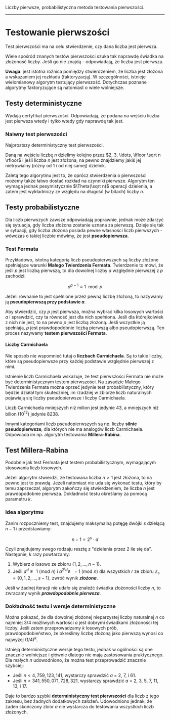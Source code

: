 Liczby pierwsze, probabilistyczna metoda testowania pierwszości.

---

# Testowanie pierwszości
Test pierwszości ma na celu stwierdzenie, czy dana liczba jest pierwsza.

Wiele spośród znanych testów pierwszości szuka tak naprawdę świadka na złożoność liczby. Jeśli go nie znajdą - odpowiadają, że liczba jest pierwsza.

**Uwaga**: jest istotna różnica pomiędzy stwierdzeniem, że liczba jest złożona a wskazaniem jej rozkładu (faktoryzacją). W szczególności, istnieje wielomianowy algorytm testujący pierwszość. Dotychczas poznane algorytmy faktoryzujące są natomiast o wiele wolniejsze.

## Testy deterministyczne
Wydają certyfikat pierwszości. Odpowiadają, że podana na wejściu liczba jest pierwsza wtedy i tylko wtedy gdy naprawdę tak jest.

### Naiwny test pierwszości
Najprostszy deterministyczny test pierwszości.

Daną na wejściu liczbę $n$ dzielimy kolejno przez $2, 3, \ldots, \lfloor \sqrt n \rfloor$ i jeśli liczba $n$ jest złożona, na pewno znajdziemy jakiś jej nietrywialny (różny od $1$ i od niej samej) dzielnik.

Zaletą tego algorytmu jest to, że oprócz stwierdzenia o pierwszości możemy także łatwo dostać rozkład na czynniki pierwsze. Algorytm ten wymaga jednak pesymistycznie $\Theta(\sqrt n)$ operacji dzielenia, a zatem jest wykładniczy ze względu na długość (w bitach) liczby $n$.

## Testy probabilistyczne
Dla liczb pierwszych zawsze odpowiadają poprawnie, jednak może zdarzyć się sytuacja, gdy liczba złożona zostanie uznana za pierwszą. Dzieje się tak w sytuacji, gdy liczba złożona posiada pewne własności liczb pierwszych - wówczas o takiej liczbie mówimy, że jest **pseudopierwsza**.

### Test Fermata
Przykładowo, istotną kategorią liczb pseudopierwszych są liczby złożone spełniające warunki **Małego Twierdzenia Fermata**. Twierdzenie to mówi, że jeśli $p$ jest liczbą pierwszą, to dla dowolnej liczby $a$ względnie pierwszej z $p$ zachodzi:

$$a^{p-1} \equiv 1 \mod p$$

Jeżeli równanie to jest spełnione przez pewną liczbę złożoną, to nazywamy ją **pseudopierwszą przy podstawie $a$**.

Aby stwierdzić, czy $p$ jest pierwsza, można wybrać kilka losowych wartości $a$ i sprawdzić, czy ta równość jest dla nich spełniona. Jeśli dla którejkolwiek z nich nie jest, to na pewno $p$ jest liczbą złożoną. Jeśli wszystkie ją spełniają, $p$ jest prawdopodobnie liczbą pierwszą albo pseudopierwszą. Ten proces nazywamy **testem pierwszości Fermata**.

#### Liczby Carmichaela
Nie sposób nie wspomnieć tutaj o **liczbach Carmichaela**. Są to takie liczby, które są pseudopierwsze przy każdej podstawie względnie pierwszej z nimi.

Istnienie liczb Carmichaela wskazuje, że test pierwszości Fermata nie może być deterministycznym testem pierwszości. Na zasadzie Małego Twierdzenia Fermata można oprzeć jedynie test probabilistyczny, który będzie działał tym skuteczniej, im rzadziej w zbiorze liczb naturalnych pojawiają się liczby pseudopierwsze i liczby Carmichaela.

Liczb Carmichaela mniejszych niż milion jest jedynie $43$, a mniejszych niż bilion ($10^{12}$) jedynie $8238$.

Innymi kategoriami liczb pseudopierwszych są np. liczby **silnie pseudopierwsze**, dla których nie ma analogów liczb Carmichaela. Odpowiada im np. algorytm testowania **Millera-Rabina**.


## Test Millera-Rabina
Podobnie jak test Fermata jest testem probabilistycznym, wymagającym stosowania liczb losowych.

Jeżeli algorytm stwierdzi, że testowana liczba $n > 1$ jest złożona, to na pewno jest to prawdą. Jeżeli natomiast nie uda się wykonać testu, który by temu zaprzeczał, algorytm zakończy się stwierdzeniem, że liczba $n$ jest prawdopodobnie pierwsza. Dokładność testu określamy za pomocą parametru $k$.

### Idea algorytmu
Zanim rozpoczniemy test, znajdujemy maksymalną potęgę dwójki $s$ dzielącą $n-1$ i przedstawiamy:

$$n-1 = 2^s \cdot d$$

Czyli znajdujemy swego rodzaju resztę z "dzielenia przez $2$ ile się da". Następnie, $k$ razy powtarzamy:

1. Wybierz $a$ losowo ze zbioru $\{ 1,2,\dots, n - 1\}$.
2. Jeśli $a^d \not\equiv 1 \ (\operatorname{mod}\, n)$  i  $a^{{2^r}d} \not\equiv\ -1 \ (\operatorname{mod}\, n)$ dla wszystkich $r$ ze zbioru $\mathbb Z_s=\{ 0,1,2,\dots, s - 1\}$, zwróć wynik ***złożona***.

Jeśli w żadnej iteracji nie udało się znaleźć świadka złożoności liczby $n$, to zwracamy wynik ***prawdopodobnie pierwsza***.

### Dokładność testu i wersje deterministyczne
Można pokazać, że dla dowolnej złożonej nieparzystej liczby naturalnej $n$ co najmniej $3/4$ możliwych wartości $a$ jest dobrymi świadkami złożoności tej liczby. Jeśli zatem przeprowadzamy $k$ losowych prób, prawdopodobieństwo, że określimy liczbę złożoną jako pierwszą wynosi co najwyżej $(1/4)^{k}$.

Istnieją deterministyczne wersje tego testu, jednak w ogólności są one znacznie wolniejsze i głównie dlatego nie mają zastosowania praktycznego. Dla małych $n$ udowodniono, że można test przeprowadzić znacznie szybciej:

* Jeśli $n < 4,759,123,141$, wystarczy sprawdzić $a$ = $2$, $7$, i $61$.
* Jeśli $n < 341,550,071,728,321$, wystarczy sprawdzić $a$ = $2$, $3$, $5$, $7$, $11$, $13$, i $17$.

Daje to bardzo szybki **deterministyczny test pierwszości** dla liczb z tego zakresu, bez żadnych dodatkowych założeń. Udowodniono jednak, że żaden skończony zbiór $a$ nie wystarcza do testowania wszystkich liczb złożonych.
